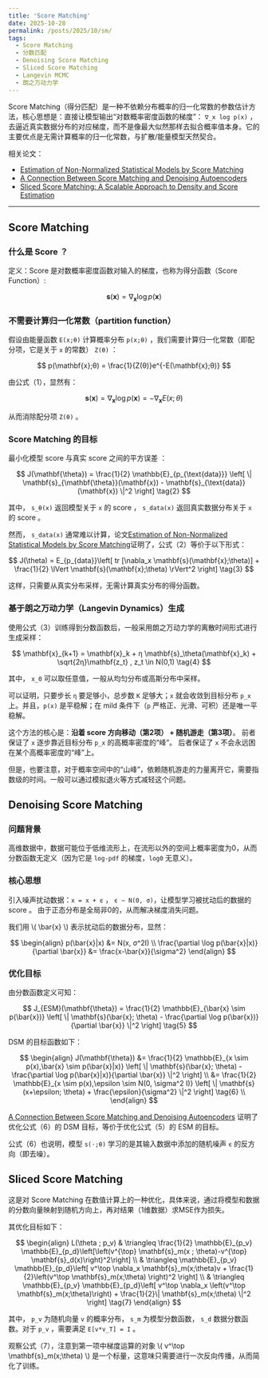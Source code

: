 ```yaml
---
title: 'Score Matching'
date: 2025-10-28
permalink: /posts/2025/10/sm/
tags:
  - Score Matching
  - 分数匹配
  - Denoising Score Matching
  - Sliced Score Matching
  - Langevin MCMC
  - 朗之万动力学
---
```


Score Matching（得分匹配）是一种不依赖分布概率的归一化常数的参数估计方法，核心思想是：直接让模型输出“对数概率密度函数的梯度”： `∇_x log p(x)` ，去逼近真实数据分布的对应梯度，而不是像最大似然那样去拟合概率值本身。它的主要优点是无需计算概率的归一化常数，与扩散/能量模型天然契合。

相关论文：
* [Estimation of Non-Normalized Statistical Models by Score Matching](https://jmlr.org/papers/volume6/hyvarinen05a/hyvarinen05a.pdf)
* [A Connection Between Score Matching and Denoising Autoencoders](https://gwern.net/doc/ai/nn/diffusion/2011-vincent.pdf)
* [Sliced Score Matching: A Scalable Approach to Density and Score Estimation](https://arxiv.org/abs/1905.07088v2)

---

## Score Matching
### 什么是 Score ？
定义：Score 是对数概率密度函数对输入的梯度，也称为得分函数（Score Function）:

$$
\mathbf{s}(\mathbf{x}) = \nabla_{\mathbf{x}} \log p(\mathbf{x}) \tag{1}
$$

### 不需要计算归一化常数（partition function）
假设由能量函数 `E(x;θ)` 计算概率分布 `p(x;θ)` ，我们需要计算归一化常数（即配分项，它是关于 `x` 的常数） `Z(θ)` ：

$$
p(\mathbf{x};θ) = \frac{1}{Z(θ)}e^{-E(\mathbf{x};θ)}
$$

由公式（1），显然有：

$$
\mathbf{s}(\mathbf{x}) = \nabla_{\mathbf{x}} \log p(\mathbf{x}) = -\nabla_{\mathbf{x}}E(x;θ)
$$

从而消除配分项 `Z(θ)` 。

### Score Matching 的目标
最小化模型 score 与真实 score 之间的平方误差 ：

$$
J(\mathbf{\theta}) = \frac{1}{2} \mathbb{E}_{p_{\text{data}}} \left[ \| \mathbf{s}_{\mathbf{\theta}}(\mathbf{x}) - \mathbf{s}_{\text{data}}(\mathbf{x}) \|^2 \right] \tag{2}
$$

其中， `s_θ(x)` 返回模型关于 `x` 的 score ， `s_data(x)` 返回真实数据分布关于 `x` 的 score 。

然而， `s_data(x)` 通常难以计算，论文[Estimation of Non-Normalized Statistical Models by Score Matching](https://jmlr.org/papers/volume6/hyvarinen05a/hyvarinen05a.pdf)证明了，公式（2）等价于以下形式：

$$
J(\theta) = E_{p_{data}}\left[ tr [\nabla_x \mathbf{s}(\mathbf{x};\theta)] + \frac{1}{2} \lVert \mathbf{s}(\mathbf{x};\theta) \rVert^2 \right] \tag{3}
$$

这样，只需要从真实分布采样，无需计算真实分布的得分函数。

### 基于朗之万动力学（Langevin Dynamics）生成
使用公式（3）训练得到分数函数后，一般采用朗之万动力学的离散时间形式进行生成采样：

$$
\mathbf{x}_{k+1} = \mathbf{x}_k + η \mathbf{s}_\theta(\mathbf{x}_k) + \sqrt{2η}\mathbf{z_t} , z_t \in N(0,1)  \tag{4}
$$

其中， `x_0` 可以取任意值，一般从均匀分布或高斯分布中采样。

可以证明，只要步长 `η` 要足够小，总步数 `K` 足够大；`x` 就会收敛到目标分布 `p_x` 上。并且，`p(x)` 是平稳解；在 mild 条件下（`p` 严格正、光滑、可积）还是唯一平稳解。

这个方法的核心是：**沿着 score 方向移动（第2项） + 随机游走（第3项）**。
前者保证了 `x` 逐步靠近目标分布 `p_x` 的高概率密度的“峰”。
后者保证了 `x` 不会永远困在某个高概率密度的“峰”上。

但是，也要注意，对于概率空间中的“山峰”，依赖随机游走的力量离开它，需要指数级的时间。一般可以通过模拟退火等方式减轻这个问题。

## Denoising Score Matching

### 问题背景
高维数据中，数据可能位于低维流形上，在流形以外的空间上概率密度为0，从而分数函数无定义（因为它是 `log-pdf` 的梯度，`log0` 无意义）。

### 核心思想
引入噪声扰动数据：`x = x + ϵ` ， `ϵ ∼ N(0, σ)`，让模型学习被扰动后的数据的 score 。 由于正态分布是全局非0的，从而解决梯度消失问题。

我们用 \\( \bar{x} \\) 表示扰动后的数据分布，显然：

$$
\begin{align}
p(\bar{x}|x) &= N(x, σ^2I) \\
\frac{\partial \log p(\bar{x}|x)}{\partial \bar{x}} &= \frac{x-\bar{x}}{\sigma^2}
\end{align}
$$

### 优化目标
由分数函数定义可知：

$$
J_{ESM}(\mathbf{\theta}) = \frac{1}{2} \mathbb{E}_{\bar{x} \sim p(\bar{x})} \left[ \| \mathbf{s}(\bar{x}; \theta) - \frac{\partial \log p(\bar{x})}{\partial \bar{x}} \|^2 \right] \tag{5}
$$

DSM 的目标函数如下：

$$
\begin{align}
J(\mathbf{\theta})
&= \frac{1}{2} \mathbb{E}_{x \sim p(x),\bar{x} \sim p(\bar{x}|x)} \left[ \| \mathbf{s}(\bar{x}; \theta) - \frac{\partial \log p(\bar{x}|x)}{\partial \bar{x}} \|^2 \right] \\
&= \frac{1}{2} \mathbb{E}_{x \sim p(x),\epsilon \sim N(0, \sigma^2 I)} \left[ \| \mathbf{s}(x+\epsilon; \theta) + \frac{\epsilon}{\sigma^2} \|^2 \right] \tag{6} \\
\end{align}
$$

[A Connection Between Score Matching and Denoising Autoencoders](https://gwern.net/doc/ai/nn/diffusion/2011-vincent.pdf) 证明了优化公式（6）的 DSM 目标，等价于优化公式（5）的 ESM 的目标。

公式（6）也说明，模型 `s(⋅;θ)` 学习的是其输入数据中添加的随机噪声 `ϵ` 的反方向（即去噪）。

## Sliced Score Matching
这是对 Score Matching 在数值计算上的一种优化，具体来说，通过将模型和数据的分数向量映射到随机方向上，再对结果（1维数据）求MSE作为损失。

其优化目标如下：

$$
\begin{align}
L(\theta ; p_v)
& \triangleq \frac{1}{2} \mathbb{E}_{p_v} \mathbb{E}_{p_d}\left[\left(v^{\top} \mathbf{s}_m(x ; \theta)-v^{\top} \mathbf{s}_d(x)\right)^2\right] \\
& \triangleq \mathbb{E}_{p_v} \mathbb{E}_{p_d}\left[ v^\top \nabla_x \mathbf{s}_m(x;\theta)v + \frac{1}{2}\left(v^\top \mathbf{s}_m(x;\theta) \right)^2 \right] \\
& \triangleq \mathbb{E}_{p_v} \mathbb{E}_{p_d}\left[ v^\top \nabla_x \left(v^\top \mathbf{s}_m(x;\theta)\right) + \frac{1}{2}\| \mathbf{s}_m(x;\theta) \|^2 \right] \tag{7}
\end{align}
$$

其中， `p_v` 为随机向量 `v` 的概率分布， `s_m` 为模型分数函数， `s_d` 数据分数函数。对于 `p_v` ，需要满足 `E[v*v_T] = I` 。

观察公式（7），注意到第一项中梯度运算的对象 \\( v^\top \mathbf{s}_m(x;\theta) \\) 是一个标量，这意味只需要进行一次反向传播，从而简化了训练。
